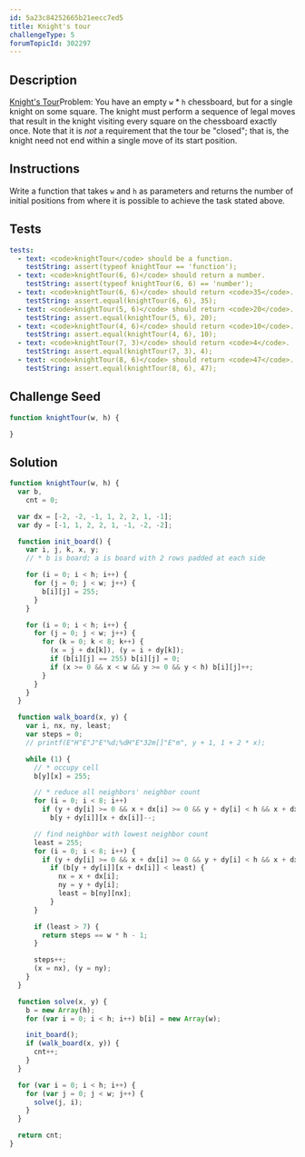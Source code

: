 ```yaml
---
id: 5a23c84252665b21eecc7ed5
title: Knight's tour
challengeType: 5
forumTopicId: 302297
---
```


## Description

<section id='description'>

[Knight's Tour](https://en.wikipedia.org/wiki/Knight%27s_tour)Problem: You have an empty `w` \* `h` chessboard, but for a single knight on some square. The knight must perform a sequence of legal moves that result in the knight visiting every square on the chessboard exactly once. Note that it is *not* a requirement that the tour be "closed"; that is, the knight need not end within a single move of its start position.

</section>

## Instructions

<section id='instructions'>

Write a function that takes `w` and `h` as parameters and returns the number of initial positions from where it is possible to achieve the task stated above.

</section>

## Tests

<section id='tests'>

```yml
tests:
  - text: <code>knightTour</code> should be a function.
    testString: assert(typeof knightTour == 'function');
  - text: <code>knightTour(6, 6)</code> should return a number.
    testString: assert(typeof knightTour(6, 6) == 'number');
  - text: <code>knightTour(6, 6)</code> should return <code>35</code>.
    testString: assert.equal(knightTour(6, 6), 35);
  - text: <code>knightTour(5, 6)</code> should return <code>20</code>.
    testString: assert.equal(knightTour(5, 6), 20);
  - text: <code>knightTour(4, 6)</code> should return <code>10</code>.
    testString: assert.equal(knightTour(4, 6), 10);
  - text: <code>knightTour(7, 3)</code> should return <code>4</code>.
    testString: assert.equal(knightTour(7, 3), 4);
  - text: <code>knightTour(8, 6)</code> should return <code>47</code>.
    testString: assert.equal(knightTour(8, 6), 47);
```

</section>

## Challenge Seed

<section id='challengeSeed'>
<div id='js-seed'>

```js
function knightTour(w, h) {

}
```

</div>

</section>

## Solution

<section id='solution'>

```js
function knightTour(w, h) {
  var b,
    cnt = 0;

  var dx = [-2, -2, -1, 1, 2, 2, 1, -1];
  var dy = [-1, 1, 2, 2, 1, -1, -2, -2];

  function init_board() {
    var i, j, k, x, y;
    // * b is board; a is board with 2 rows padded at each side

    for (i = 0; i < h; i++) {
      for (j = 0; j < w; j++) {
        b[i][j] = 255;
      }
    }

    for (i = 0; i < h; i++) {
      for (j = 0; j < w; j++) {
        for (k = 0; k < 8; k++) {
          (x = j + dx[k]), (y = i + dy[k]);
          if (b[i][j] == 255) b[i][j] = 0;
          if (x >= 0 && x < w && y >= 0 && y < h) b[i][j]++;
        }
      }
    }
  }

  function walk_board(x, y) {
    var i, nx, ny, least;
    var steps = 0;
    // printf(E"H"E"J"E"%d;%dH"E"32m[]"E"m", y + 1, 1 + 2 * x);

    while (1) {
      // * occupy cell
      b[y][x] = 255;

      // * reduce all neighbors' neighbor count
      for (i = 0; i < 8; i++)
        if (y + dy[i] >= 0 && x + dx[i] >= 0 && y + dy[i] < h && x + dx[i] < w)
          b[y + dy[i]][x + dx[i]]--;

      // find neighbor with lowest neighbor count
      least = 255;
      for (i = 0; i < 8; i++) {
        if (y + dy[i] >= 0 && x + dx[i] >= 0 && y + dy[i] < h && x + dx[i] < w)
          if (b[y + dy[i]][x + dx[i]] < least) {
            nx = x + dx[i];
            ny = y + dy[i];
            least = b[ny][nx];
          }
      }

      if (least > 7) {
        return steps == w * h - 1;
      }

      steps++;
      (x = nx), (y = ny);
    }
  }

  function solve(x, y) {
    b = new Array(h);
    for (var i = 0; i < h; i++) b[i] = new Array(w);

    init_board();
    if (walk_board(x, y)) {
      cnt++;
    }
  }

  for (var i = 0; i < h; i++) {
    for (var j = 0; j < w; j++) {
      solve(j, i);
    }
  }

  return cnt;
}
```

</section>
